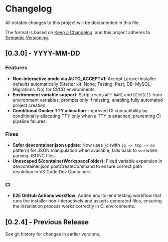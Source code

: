 # Changelog

All notable changes to this project will be documented in this file.

The format is based on [Keep a Changelog](https://keepachangelog.com/en/1.0.0/),
and this project adheres to [Semantic Versioning](https://semver.org/spec/v2.0.0.html).

## [0.3.0] - YYYY-MM-DD

### Features
- **Non-interactive mode via AUTO_ACCEPT=1**: Accept Laravel installer defaults automatically (Starter kit: None; Testing: Pest; DB: MySQL; Migrations: No) for CI/CD environments.
- **Environment variable support**: Script reads `APP_NAME` and `SERVICES` from environment variables; prompts only if missing, enabling fully automated project creation.
- **Conditional Docker TTY allocation**: Improved CI compatibility by conditionally allocating TTY only when a TTY is attached, preventing CI pipeline failures.

### Fixes
- **Safer devcontainer.json update**: Now uses `jq` (with `jq -> tmp -> mv` pattern) for JSON manipulation when available; falls back to `sed` when parsing JSONC files.
- **Unescaped ${containerWorkspaceFolder}**: Fixed variable expansion in devcontainer.json postCreateCommand to ensure correct path resolution in VS Code Dev Containers.

### CI
- **E2E GitHub Actions workflow**: Added end-to-end testing workflow that runs the installer non-interactively and asserts generated files, ensuring the installation process works correctly in CI environments.

## [0.2.4] - Previous Release

See git history for changes in earlier versions.
